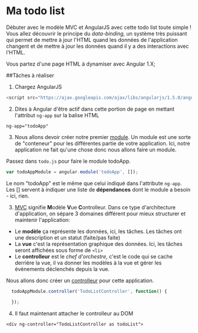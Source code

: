 # Ma todo list

Débuter avec le modèle MVC et AngularJS avec cette todo list toute simple ! Vous allez découvrir le principe du *data-binding*, un système très puissant qui permet de mettre à jour l'HTML quand les données de l'application changent et de mettre à jour les données quand il y a des interactions avec l'HTML.

Vous partez d'une page HTML à dynamiser avec Angular 1.X;

##Tâches à réaliser

1. Chargez AngularJS

```javascript
<script src="https://ajax.googleapis.com/ajax/libs/angularjs/1.5.0/angular.min.js"></script>
```

2. Dites à Angular d'être actif dans cette portion de page en mettant l'attribut `ng-app` sur la balise HTML

```
ng-app="todoApp"
```

3. Nous allons devoir créer notre premier [module](https://docs.angularjs.org/guide/module). Un module est une sorte de "conteneur" pour les différentes partie de votre application. Ici, notre application ne fait qu'une chose donc nous allons faire un module. 

Passez dans `todo.js` pour faire le module todoApp.

```javascript
var todoAppModule = angular.module('todoApp', []);
```

Le nom "todoApp" est le même que celui indiqué dans l'attribute `ng-app`.
Les [] servent à indiquer une liste de **dépendances** dont le module a besoin - ici, rien.

3. [MVC](https://fr.wikipedia.org/wiki/Mod%C3%A8le-vue-contr%C3%B4leur) signifie **M**odèle **V**ue **C**ontrolleur. Dans ce type d'architecture d'application, on sépare 3 domaines différent pour mieux structurer et maintenir l'application: 
- Le **modèle** ça représente les données, ici, les tâches. Les tâches ont une description et un statut (faite/pas faite)
- La **vue** c'est la représentation graphique des données. Ici, les tâches seront affichées sous forme de `<li>`
- Le **controlleur** est le *chef d'orchestre*, c'est le code qui se cache derrière la vue, il va donner les modèles à la vue et gérer les événements déclenchés depuis la vue.

Nous allons donc créer un [controlleur](https://docs.angularjs.org/guide/controller) pour cette application.

```javascript
  todoAppModule.controller('TodoListController', function() {
    
  });
```

4. Il faut maintenant attacher le controlleur au DOM

```
<div ng-controller="TodoListController as todoList">
```

